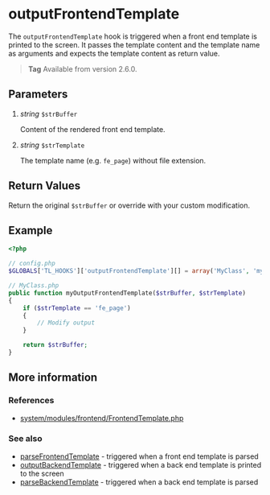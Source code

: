 # outputFrontendTemplate

The `outputFrontendTemplate` hook is triggered when a front end template is
printed to the screen. It passes the template content and the template name as
arguments and expects the template content as return value.

> **Tag** Available from version 2.6.0.


## Parameters

1. *string* `$strBuffer`

    Content of the rendered front end template.

2. *string* `$strTemplate`

    The template name (e.g. `fe_page`) without file extension.


## Return Values

Return the original `$strBuffer` or override with your custom modification.


## Example

```php
<?php

// config.php
$GLOBALS['TL_HOOKS']['outputFrontendTemplate'][] = array('MyClass', 'myOutputFrontendTemplate');

// MyClass.php
public function myOutputFrontendTemplate($strBuffer, $strTemplate)
{
    if ($strTemplate == 'fe_page')
    {
        // Modify output
    }

    return $strBuffer;
}
```


## More information


### References

- [system/modules/frontend/FrontendTemplate.php](https://github.com/contao/core/blob/2.11.7/system/modules/frontend/FrontendTemplate.php#L122)


### See also

- [parseFrontendTemplate](parseFrontendTemplate.md) - triggered when a front end template is parsed
- [outputBackendTemplate](outputBackendTemplate.md) - triggered when a back end template is printed to the screen
- [parseBackendTemplate](parseBackendTemplate.md) - triggered when a back end template is parsed
